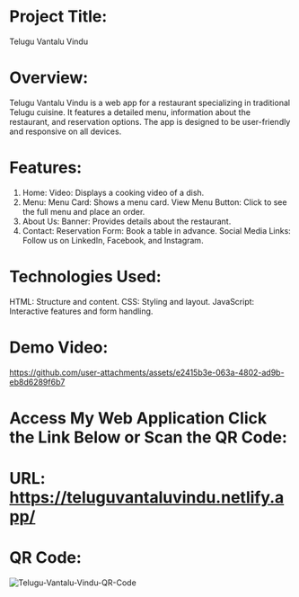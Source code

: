 # Project Title: 
Telugu Vantalu Vindu

# Overview:
Telugu Vantalu Vindu is a web app for a restaurant specializing in traditional Telugu cuisine. It features a detailed menu, information about the restaurant, and reservation options. The app is designed to be user-friendly and responsive on all devices.

# Features:
1. Home:
Video: Displays a cooking video of a dish.
2. Menu:
Menu Card: Shows a menu card.
View Menu Button: Click to see the full menu and place an order.
3. About Us:
Banner: Provides details about the restaurant.
4. Contact:
Reservation Form: Book a table in advance.
Social Media Links: Follow us on LinkedIn, Facebook, and Instagram.

# Technologies Used:
HTML: Structure and content.
CSS: Styling and layout.
JavaScript: Interactive features and form handling.

# Demo Video:
https://github.com/user-attachments/assets/e2415b3e-063a-4802-ad9b-eb8d6289f6b7

# Access My Web Application Click the Link Below or Scan the QR Code:
# URL: https://teluguvantaluvindu.netlify.app/
# QR Code:
![Telugu-Vantalu-Vindu-QR-Code](https://github.com/user-attachments/assets/70bc81e5-cf16-4d6c-b66e-62a1e5014751)

